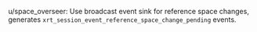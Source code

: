 u/space_overseer: Use broadcast event sink for reference space changes,
generates `xrt_session_event_reference_space_change_pending` events.
